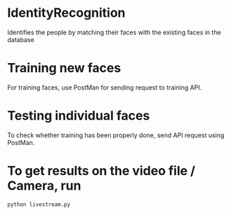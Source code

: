 

# IdentityRecognition
Identifies the people by matching their faces with the existing faces in the database


# Training new faces

For training faces, use PostMan for sending request to training API.

# Testing individual faces

To check whether training has been properly done, send API request using PostMan.

# To get results on the video file / Camera, run 

```
python livestream.py
```
